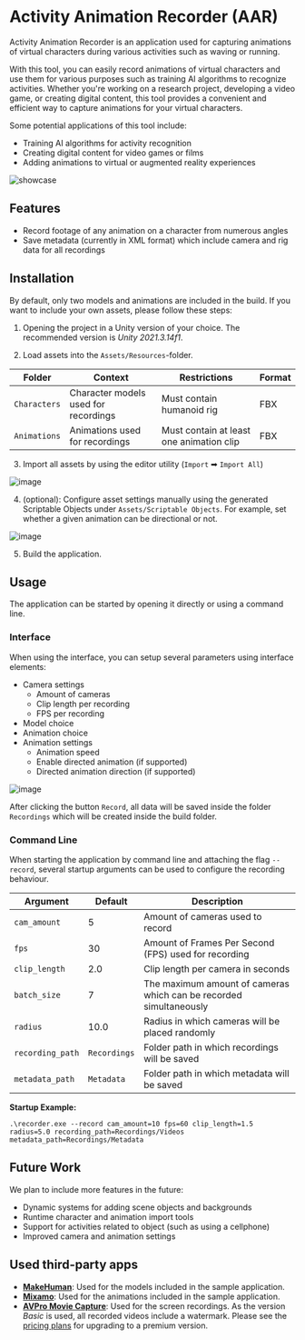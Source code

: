# Activity Animation Recorder (AAR)

Activity Animation Recorder is an application used for capturing animations of virtual characters during various activities such as waving or running.

With this tool, you can easily record animations of virtual characters and use them for various purposes such as training AI algorithms to recognize activities. Whether you're working on a research project, developing a video game, or creating digital content, this tool provides a convenient and efficient way to capture animations for your virtual characters.

Some potential applications of this tool include:

- Training AI algorithms for activity recognition
- Creating digital content for video games or films
- Adding animations to virtual or augmented reality experiences

![showcase](https://user-images.githubusercontent.com/18749177/218871526-bbe67785-55b2-4c2b-bb2c-533161eb2192.gif)


## Features
- Record footage of any animation on a character from numerous angles
- Save metadata (currently in XML format) which include camera and rig data for all recordings

## Installation

By default, only two models and animations are included in the build. If you want to include your own assets, please follow these steps:

1. Opening the project in a Unity version of your choice. The recommended version is *Unity 2021.3.14f1*.

2. Load assets into the `Assets/Resources`-folder. 

| Folder       | Context                              | Restrictions                             | Format |
|--------------|--------------------------------------|------------------------------------------|-------|
| `Characters` | Character models used for recordings | Must contain humanoid rig                | FBX   |
| `Animations` | Animations used for recordings       | Must contain at least one animation clip | FBX   |
  
3. Import all assets by using the editor utility (`Import` ➡ `Import All`)

![image](https://user-images.githubusercontent.com/18749177/218715963-515d6528-de84-4ee6-9769-6323467fc724.png)

4. (optional): Configure asset settings manually using the generated Scriptable Objects under `Assets/Scriptable Objects`. For example, set whether a given animation can be directional or not.

![image](https://user-images.githubusercontent.com/18749177/218716684-00931ddc-dba9-4cb8-a4fc-db75dd570f03.png)

5. Build the application.

## Usage

The application can be started by opening it directly or using a command line.

### Interface

When using the interface, you can setup several parameters using interface elements:

- Camera settings
  - Amount of cameras
  - Clip length per recording
  - FPS per recording
- Model choice
- Animation choice
- Animation settings
  - Animation speed
  - Enable directed animation (if supported)
  - Directed animation direction (if supported)

![image](https://user-images.githubusercontent.com/18749177/218871880-a1ea0a0e-ccbd-40b0-9ebf-27bb8c2d4e4e.png)

After clicking the button `Record`, all data will be saved inside the folder `Recordings` which will be created inside the build folder.

### Command Line

When starting the application by command line and attaching the flag ``--record``, several startup arguments can be used to configure the recording behaviour.

| Argument         | Default      | Description                                                         |
|------------------|--------------|---------------------------------------------------------------------|
| `cam_amount`     | 5            | Amount of cameras used to record                                    |
| `fps`            | 30           | Amount of Frames Per Second (FPS) used for recording                |
| `clip_length`    | 2.0          | Clip length per camera in seconds                                   |
| `batch_size`     | 7            | The maximum amount of cameras which can be recorded simultaneously  |
| `radius`         | 10.0         | Radius in which cameras will be placed randomly                     |
| `recording_path` | `Recordings` | Folder path in which recordings will be saved                       |
| `metadata_path`  | `Metadata`   | Folder path in which metadata will be saved                         |

**Startup Example:**

```.\recorder.exe --record cam_amount=10 fps=60 clip_length=1.5 radius=5.0 recording_path=Recordings/Videos metadata_path=Recordings/Metadata```

## Future Work

We plan to include more features in the future:
- Dynamic systems for adding scene objects and backgrounds
- Runtime character and animation import tools
- Support for activities related to object (such as using a cellphone)
- Improved camera and animation settings

## Used third-party apps

- [**MakeHuman**](http://www.makehumancommunity.org/): Used for the models included in the sample application.
- [**Mixamo**](https://www.mixamo.com/#/): Used for the animations included in the sample application.
- [**AVPro Movie Capture**](https://renderheads.com/products/avpro-movie-capture/): Used for the screen recordings. As the version *Basic* is used, all recorded videos include a watermark. Please see the [pricing plans](https://www.renderheads.com/content/docs/AVProMovieCapture/articles/download.html) for upgrading to a premium version.